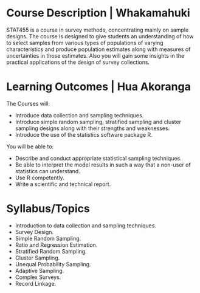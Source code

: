 # Course Description | Whakamahuki

STAT455 is a course in survey methods, concentrating mainly on sample designs. The course is designed to give students an understanding of how to select samples from various types of populations of varying characteristics and produce population estimates along with measures of uncertainties in those estimates. Also you will gain some insights in the practical applications of the design of survey collections.

# Learning Outcomes | Hua Akoranga

The Courses will:

- Introduce data collection and sampling techniques.
- Introduce simple random sampling, stratified sampling and cluster sampling designs along with their strengths and weaknesses.
- Introduce the use of the statistics software package R.

You will be able to:

- Describe and conduct appropriate statistical sampling techniques.
- Be able to interpret the model results in such a way that a non-user of statistics can understand.
- Use R competently.
- Write a scientific and technical report.

# Syllabus/Topics

- Introduction to data collection and sampling techniques.
- Survey Design.
- Simple Random Sampling.
- Ratio and Regression Estimation.
- Stratified Random Sampling.
- Cluster Sampling.
- Unequal Probability Sampling.
- Adaptive Sampling.
- Complex Surveys.
- Record Linkage.
